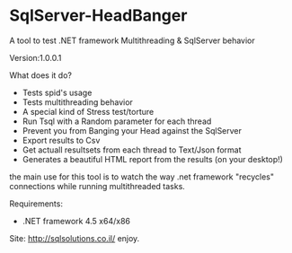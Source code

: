 SqlServer-HeadBanger 
====================

A tool to test .NET framework Multithreading &amp; SqlServer behavior

Version:1.0.0.1

What does it do?

  * Tests spid's usage
  * Tests multithreading behavior
  * A special kind of Stress test/torture
  * Run Tsql with a Random parameter for each thread
  * Prevent you from Banging your Head against the SqlServer
  * Export results to Csv
  * Get actuall resultsets from each thread to Text/Json format
  * Generates a beautiful HTML report from the results (on your desktop!)

the main use for this tool is to watch the way .net framework "recycles" connections while running multithreaded tasks.

Requirements:
  * .NET framework 4.5 x64/x86


Site: http://sqlsolutions.co.il/
enjoy.
